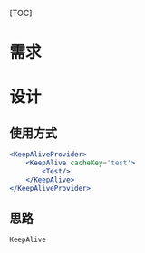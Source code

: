 [TOC]

# 需求

# 设计
## 使用方式
```jsx
<KeepAliveProvider>
    <KeepAlive cacheKey='test'>
        <Test/>
    </KeepAlive>
</KeepAliveProvider>
```

## 思路
`KeepAlive`
